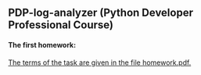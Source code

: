 ## PDP-log-analyzer (Python Developer Professional Course)

#### The first homework:
<u>The terms of the task are given in the file homework.pdf.</u>
<br></br>


